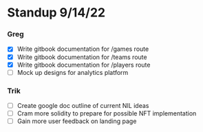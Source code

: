 # Standup 9/14/22

### Greg

- [x] Write gitbook documentation for /games route
- [x] Write gitbook documentation for /teams route
- [x] Write gitbook documentation for /players route
- [ ] Mock up designs for analytics platform

### Trik

- [ ] Create google doc outline of current NIL ideas
- [ ] Cram more solidity to prepare for possible NFT implementation
- [ ] Gain more user feedback on landing page
